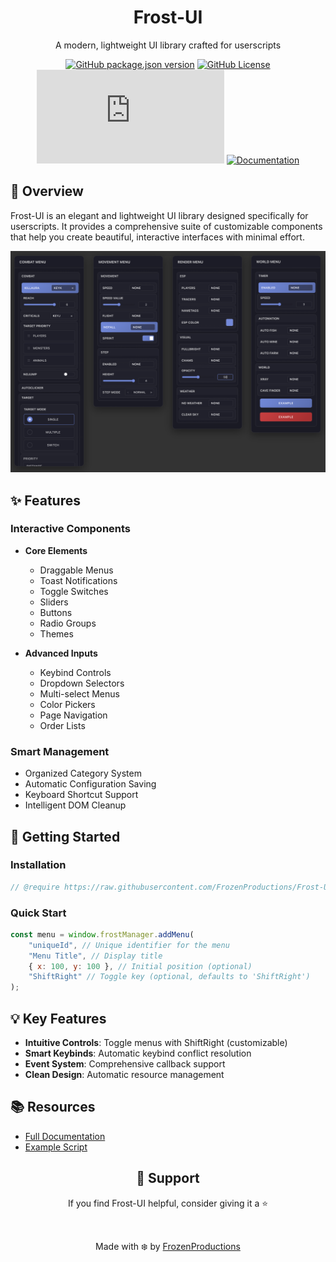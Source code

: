 <div align="center">

# Frost-UI

A modern, lightweight UI library crafted for userscripts

[![GitHub package.json version](https://img.shields.io/github/package-json/v/FrozenProductions/Frost-UI?style=flat-square&labelColor=%231c1c25&color=7289da)](https://github.com/FrozenProductions/Frost-UI/releases)
[![GitHub License](https://img.shields.io/github/license/FrozenProductions/Frost-UI?style=flat-square&logoColor=%237289da&labelColor=%231c1c25&color=7289da)](LICENSE)
[![GitHub code size in bytes](https://img.shields.io/github/size/FrozenProductions/Frost-UI/scripts%2FLibrary.js?style=flat-square&labelColor=%231c1c25&color=%237289da)](https://github.com/FrozenProductions/Frost-UI)
[![Documentation](https://img.shields.io/badge/docs-view%20here-7289da?style=flat-square&labelColor=%231c1c25)](DOCUMENTATION.md)

</div>

## 🌟 Overview

Frost-UI is an elegant and lightweight UI library designed specifically for userscripts. It provides a comprehensive suite of customizable components that help you create beautiful, interactive interfaces with minimal effort.

<div align="center">
<img src="assets/preview.png" alt="Menu Preview" width="600"/>
</div>

## ✨ Features

### Interactive Components

-   **Core Elements**

    -   Draggable Menus
    -   Toast Notifications
    -   Toggle Switches
    -   Sliders
    -   Buttons
    -   Radio Groups
    -   Themes

-   **Advanced Inputs**
    -   Keybind Controls
    -   Dropdown Selectors
    -   Multi-select Menus
    -   Color Pickers
    -   Page Navigation
    -   Order Lists

### Smart Management

-   Organized Category System
-   Automatic Configuration Saving
-   Keyboard Shortcut Support
-   Intelligent DOM Cleanup

## 🚀 Getting Started

### Installation

```js
// @require https://raw.githubusercontent.com/FrozenProductions/Frost-UI/main/scripts/Library.js
```

### Quick Start

```javascript
const menu = window.frostManager.addMenu(
    "uniqueId", // Unique identifier for the menu
    "Menu Title", // Display title
    { x: 100, y: 100 }, // Initial position (optional)
    "ShiftRight" // Toggle key (optional, defaults to 'ShiftRight')
);
```

## 💡 Key Features

-   **Intuitive Controls**: Toggle menus with ShiftRight (customizable)
-   **Smart Keybinds**: Automatic keybind conflict resolution
-   **Event System**: Comprehensive callback support
-   **Clean Design**: Automatic resource management

## 📚 Resources

-   [Full Documentation](DOCUMENTATION.md)
-   [Example Script](https://raw.githubusercontent.com/FrozenProductions/Frost-UI/main/scripts/example.user.js)

<div align="center">

## 💖 Support

If you find Frost-UI helpful, consider giving it a ⭐️

<br/>

Made with ❄️ by [FrozenProductions](https://github.com/FrozenProductions)

</div>
